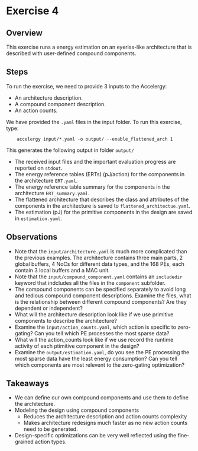Exercise 4
==========

## Overview

This exercise runs a energy estimation on an eyeriss-like architecture
that is described with user-defined compound components.
## Steps

To run the exercise, we need to provide 3 inputs to the Accelergy:
- An architecture description.
- A compound component description.
- An action counts.


We have provided the `.yaml` files in the input folder. To run this exercise, type: 

```
    accelergy input/*.yaml -o output/ --enable_flattened_arch 1
```

This generates the following output in folder `output/`
- The received input files and the important evaluation progress are reported on `stdout`.
- The energy reference tables (ERTs) (pJ/action) for the components in the architecture `ERT.yaml`.
- The energy reference table summary for the components in the architecture `ERT_summary.yaml`.
- The flattened architecture that describes the class and attributes of the components in
the architecture is saved to `flattened_architectue.yaml`.
- The estimation (pJ) for the primitive components in the design are saved in `estimation.yaml`.


## Observations

- Note that the `input/architecture.yaml` is much more complicated than the previous examples. The architecture contains three main parts, 2 global buffers, 4 NoCs for different data types, and the 168 PEs, each contain 3 local buffers and a MAC unit.
- Note that the `input/compound_component.yaml` contains an `includedir` keyword that indcludes all the files in the `component` subfolder.
- The compound components can be specified separately to avoid long and tedious compound component descriptions. Examine the files, what is the relationship between different compound components? Are they dependent or independent? 
- What will the architecture description look like if we use primitive components to describe the architecture?
- Examine the `input/action_counts.yaml`, which action is specific to zero-gating? Can you tell which PE processes the most sparse data? 
- What will the action_counts look like if we use record the runtime activity of each ptimitive component in the design?
- Examine the `output/estimation.yaml`, do you see the PE processing the most sparse data have the least energy consumption? Can you tell which components are most relevent to the zero-gating optimization?


## Takeaways
- We can define our own compound components and use them to define the architecture.
- Modeling the design using compound components 
  - Reduces the architecture description and action counts complexity 
  - Makes architecture redesigns much faster as no new action counts need to be 
    generated. 
- Design-specific optimizations can be very well reflected using the fine-grained action types.
